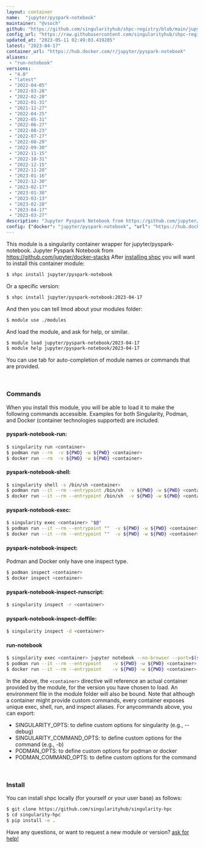 ```yaml
---
layout: container
name:  "jupyter/pyspark-notebook"
maintainer: "@vsoch"
github: "https://github.com/singularityhub/shpc-registry/blob/main/jupyter/pyspark-notebook/container.yaml"
config_url: "https://raw.githubusercontent.com/singularityhub/shpc-registry/main/jupyter/pyspark-notebook/container.yaml"
updated_at: "2023-05-11 02:49:03.419205"
latest: "2023-04-17"
container_url: "https://hub.docker.com/r/jupyter/pyspark-notebook"
aliases:
 - "run-notebook"
versions:
 - "4.0"
 - "latest"
 - "2022-04-05"
 - "2022-03-28"
 - "2022-02-28"
 - "2022-01-31"
 - "2021-12-27"
 - "2022-04-25"
 - "2022-05-31"
 - "2022-06-27"
 - "2022-08-23"
 - "2022-07-27"
 - "2022-08-29"
 - "2022-09-30"
 - "2022-11-15"
 - "2022-10-31"
 - "2022-12-15"
 - "2022-11-28"
 - "2023-01-16"
 - "2022-12-30"
 - "2023-02-17"
 - "2023-01-30"
 - "2023-03-13"
 - "2023-02-28"
 - "2023-04-17"
 - "2023-03-27"
description: "Jupyter Pyspark Notebook from https://github.com/jupyter/docker-stacks"
config: {"docker": "jupyter/pyspark-notebook", "url": "https://hub.docker.com/r/jupyter/pyspark-notebook", "maintainer": "@vsoch", "description": "Jupyter Pyspark Notebook from https://github.com/jupyter/docker-stacks", "latest": {"2023-04-17": "sha256:a4ef9b9ce25d397142f7bcbda7d978c622940104f929b7befca225262889be59"}, "tags": {"4.0": "sha256:2aa9a0183bcfe80cd9e2a6c0a52d797bd5b67d1e2db9437c7345c2404b5a86c1", "latest": "sha256:a4ef9b9ce25d397142f7bcbda7d978c622940104f929b7befca225262889be59", "2022-04-05": "sha256:69ce4a6eaff98d5129fd5f76d992f836371752b0bab8567610d16bb1bb32ea43", "2022-03-28": "sha256:4bd42fd3182bcb70feaaf14876bfb7a5658961438acc79fe552baea646a4be3d", "2022-02-28": "sha256:13186f8f50347924656e96eb0b36dbc0e7b8aa5c69f2594c4b21c45ac0146300", "2022-01-31": "sha256:cc0b2ad428aef8ed8a4557888b2fb2b50ab125ba6eb1fcb58642d270edd9d60b", "2021-12-27": "sha256:8c45b68c6c19329a9091fd3e7e1afc7594fa0b240fb74c2230433a9c2466e968", "2022-04-25": "sha256:afc64f790d390a9b3ffc1f4847c7e077e90e92f098c0b2c34bb1ed74e101fba0", "2022-05-31": "sha256:98cbb6331e50005429915dfcd4972d6f0e97cd29371122e7ec5649c11a84b048", "2022-06-27": "sha256:f638168ca91d7c9f7f9999b0a384390ea0a46385aac223b6000a439c486a7260", "2022-08-23": "sha256:101620247291375b8f736121f81d7d9ce2b4a3b45db6ba00857506c7b52f5e2e", "2022-07-27": "sha256:9dd0932e05c5a0458494fe84fe80aa47c5f48dc92d0b5e41c5b292ebab6898a8", "2022-08-29": "sha256:650034e33aa985f3924cb8ad09f944eb1040e474781d34b6027e6d69732626e5", "2022-09-30": "sha256:6491f91c18ad888f9efb145cf97f3e848ceffdacf6932298fde101d7efe36067", "2022-11-15": "sha256:7e410638782b0e8cb838480d4dd2552e2731f77559bd6ce56a0186f7ea9afdc5", "2022-10-31": "sha256:5d0f7aab367b6734495d9f7642f4b0066d48280cfb61ff36061fd5ec4f69b232", "2022-12-15": "sha256:bfa91616dc9e2961c62cdce0e0aaf6fb5a5b3a6cc7a6e9a2393a607876a98ae8", "2022-11-28": "sha256:cf602da619816b97fdaeab1abe7792c1467f492b758cf2a24834c3bf425f4429", "2023-01-16": "sha256:64f7c95ecc614db205976c3128d951caae4bb8c8f9854bddb2b8bdebbe47c2cf", "2022-12-30": "sha256:99add601123e719cb0cc009266ddbaeb490bfdbc8c7f4327e38301ce9c35663b", "2023-02-17": "sha256:f68a473bc13ce8cb2c5c42aebdd553a01e695bc4438e50e5c374a607b84b2bd5", "2023-01-30": "sha256:5bea073966208d6f7ff044f64daadfa50812cbfda39e902a3de4a92fbff780df", "2023-03-13": "sha256:68a8cd2bd69d4584b95729b7c8aee5483790ca91621fa7dbaf755d9d65da6644", "2023-02-28": "sha256:53853653ffa1b391f032762d1fabb7471c2f6dc2cdf580a9465d39d830a88d02", "2023-04-17": "sha256:a4ef9b9ce25d397142f7bcbda7d978c622940104f929b7befca225262889be59", "2023-03-27": "sha256:d5b8cd3aa5d84d408720779e294007a9a447e78071b1c4e93a69e36d7a84028a"}, "aliases": [{"name": "run-notebook", "command": "jupyter notebook --no-browser --port=$(shuf -i 2000-65000 -n 1) --ip 0.0.0.0"}]}
---
```


This module is a singularity container wrapper for jupyter/pyspark-notebook.
Jupyter Pyspark Notebook from https://github.com/jupyter/docker-stacks
After [installing shpc](#install) you will want to install this container module:


```bash
$ shpc install jupyter/pyspark-notebook
```

Or a specific version:

```bash
$ shpc install jupyter/pyspark-notebook:2023-04-17
```

And then you can tell lmod about your modules folder:

```bash
$ module use ./modules
```

And load the module, and ask for help, or similar.

```bash
$ module load jupyter/pyspark-notebook/2023-04-17
$ module help jupyter/pyspark-notebook/2023-04-17
```

You can use tab for auto-completion of module names or commands that are provided.

<br>

### Commands

When you install this module, you will be able to load it to make the following commands accessible.
Examples for both Singularity, Podman, and Docker (container technologies supported) are included.

#### pyspark-notebook-run:

```bash
$ singularity run <container>
$ podman run --rm  -v ${PWD} -w ${PWD} <container>
$ docker run --rm  -v ${PWD} -w ${PWD} <container>
```

#### pyspark-notebook-shell:

```bash
$ singularity shell -s /bin/sh <container>
$ podman run --it --rm --entrypoint /bin/sh  -v ${PWD} -w ${PWD} <container>
$ docker run --it --rm --entrypoint /bin/sh  -v ${PWD} -w ${PWD} <container>
```

#### pyspark-notebook-exec:

```bash
$ singularity exec <container> "$@"
$ podman run --it --rm --entrypoint ""  -v ${PWD} -w ${PWD} <container> "$@"
$ docker run --it --rm --entrypoint ""  -v ${PWD} -w ${PWD} <container> "$@"
```

#### pyspark-notebook-inspect:

Podman and Docker only have one inspect type.

```bash
$ podman inspect <container>
$ docker inspect <container>
```

#### pyspark-notebook-inspect-runscript:

```bash
$ singularity inspect -r <container>
```

#### pyspark-notebook-inspect-deffile:

```bash
$ singularity inspect -d <container>
```


#### run-notebook

```bash
$ singularity exec <container> jupyter notebook --no-browser --port=$(shuf -i 2000-65000 -n 1) --ip 0.0.0.0
$ podman run --it --rm --entrypoint    -v ${PWD} -w ${PWD} <container> -c " $@"
$ docker run --it --rm --entrypoint    -v ${PWD} -w ${PWD} <container> -c " $@"
```



In the above, the `<container>` directive will reference an actual container provided
by the module, for the version you have chosen to load. An environment file in the
module folder will also be bound. Note that although a container
might provide custom commands, every container exposes unique exec, shell, run, and
inspect aliases. For anycommands above, you can export:

 - SINGULARITY_OPTS: to define custom options for singularity (e.g., --debug)
 - SINGULARITY_COMMAND_OPTS: to define custom options for the command (e.g., -b)
 - PODMAN_OPTS: to define custom options for podman or docker
 - PODMAN_COMMAND_OPTS: to define custom options for the command

<br>

### Install

You can install shpc locally (for yourself or your user base) as follows:

```bash
$ git clone https://github.com/singularityhub/singularity-hpc
$ cd singularity-hpc
$ pip install -e .
```

Have any questions, or want to request a new module or version? [ask for help!](https://github.com/singularityhub/singularity-hpc/issues)